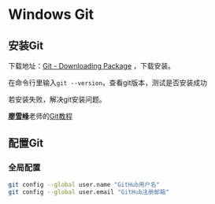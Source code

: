 # Windows Git

## 安装Git

下载地址：[Git - Downloading Package](https://github.com/git-for-windows/git/releases) ，下载安装。

在命令行里输入`git --version`，查看git版本，测试是否安装成功

若安装失败，解决git安装问题。

[**廖雪峰**](https://weibo.com/liaoxuefeng)老师的[Git教程](https://www.liaoxuefeng.com/wiki/896043488029600)

## 配置Git

### 全局配置

```bash
git config --global user.name "GitHub用户名"
git config --global user.email "GitHub注册邮箱"
```

